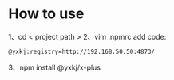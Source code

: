 # How to use

1、cd < project path >
2、vim .npmrc
add code:

```
@yxkj:registry=http://192.168.50.50:4873/
```

3、npm install @yxkj/x-plus
